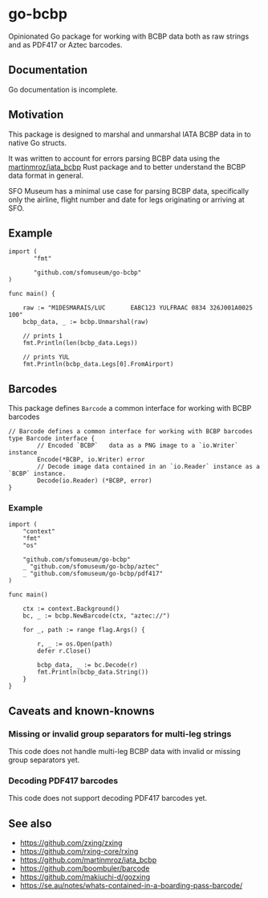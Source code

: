 # go-bcbp

Opinionated Go package for working with BCBP data both as raw strings and as PDF417 or Aztec barcodes.

## Documentation

Go documentation is incomplete.

## Motivation

This package is designed to marshal and unmarshal IATA BCBP data in to native Go structs.

It was written to account for errors parsing BCBP data using the [martinmroz/iata_bcbp](https://github.com/martinmroz/iata_bcbp) Rust package and to better understand the BCBP data format in general.

SFO Museum has a minimal use case for parsing BCBP data, specifically only the airline, flight number and date for legs originating or arriving at SFO.

## Example

```
import (
       "fmt"

       "github.com/sfomuseum/go-bcbp"
)

func main() {

	raw := "M1DESMARAIS/LUC       EABC123 YULFRAAC 0834 326J001A0025 100"
	bcbp_data, _ := bcbp.Unmarshal(raw)

	// prints 1
	fmt.Println(len(bcbp_data.Legs))

	// prints YUL
	fmt.Println(bcbp_data.Legs[0].FromAirport)
```		     		

## Barcodes

This package defines `Barcode` a common interface for working with BCBP barcodes

```
// Barcode defines a common interface for working with BCBP barcodes
type Barcode interface {
        // Encoded `BCBP`	data as	a PNG image to a `io.Writer` instance
        Encode(*BCBP, io.Writer) error
        // Decode image	data contained in an `io.Reader` instance as a `BCBP` instance.
        Decode(io.Reader) (*BCBP, error)
}
```

### Example

```
import (
	"context"
	"fmt"
	"os"

	"github.com/sfomuseum/go-bcbp"
	_ "github.com/sfomuseum/go-bcbp/aztec"
	_ "github.com/sfomuseum/go-bcbp/pdf417"	
)

func main()

	ctx := context.Background()     
	bc, _ := bcbp.NewBarcode(ctx, "aztec://")

	for _, path := range flag.Args() {

		r, _ := os.Open(path)
		defer r.Close()

		bcbp_data, _ := bc.Decode(r)
		fmt.Println(bcbp_data.String())
	}
}
```

## Caveats and known-knowns

### Missing or invalid group separators for multi-leg strings

This code does not handle multi-leg BCBP data with invalid or missing group separators yet.

### Decoding PDF417 barcodes

This code does not support decoding PDF417 barcodes yet.

## See also

* https://github.com/zxing/zxing
* https://github.com/rxing-core/rxing
* https://github.com/martinmroz/iata_bcbp
* https://github.com/boombuler/barcode
* https://github.com/makiuchi-d/gozxing
* https://se.au/notes/whats-contained-in-a-boarding-pass-barcode/